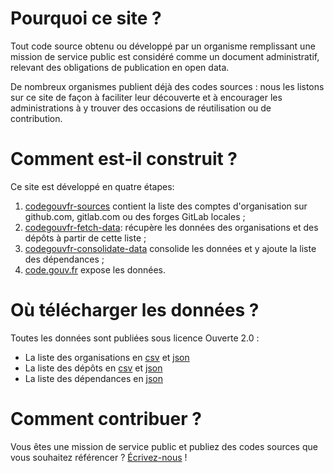 # Pourquoi ce site ?

Tout code source obtenu ou développé par un organisme remplissant une
mission de service public est considéré comme un document
administratif, relevant des obligations de publication en open data.

De nombreux organismes publient déjà des codes sources : nous les
listons sur ce site de façon à faciliter leur découverte et à
encourager les administrations à y trouver des occasions de
réutilisation ou de contribution.

# Comment est-il construit ?

Ce site est développé en quatre étapes:

1. [codegouvfr-sources](https://git.sr.ht/~etalab/codegouvfr-sources)
   contient la liste des comptes d'organisation sur github.com,
   gitlab.com ou des forges GitLab locales ;
2. [codegouvfr-fetch-data](https://git.sr.ht/~etalab/codegouvfr-fetch-data):
   récupère les données des organisations et des dépôts à partir de
   cette liste ;
3. [codegouvfr-consolidate-data](https://git.sr.ht/~etalab/codegouvfr-consolidate-data)
   consolide les données et y ajoute la liste des dépendances ;
4. [code.gouv.fr](https://git.sr.ht/~etalab/code.gouv.fr) expose les
   données.

# Où télécharger les données ?

Toutes les données sont publiées sous licence Ouverte 2.0 :

- La liste des organisations en [csv](/data/organizations/csv/all.csv)
  et [json](/data/organizations/json/all.json)
- La liste des dépôts en [csv](/data/repositories/csv/all.csv) et
  [json](/data/repositories/json/all.json)
- La liste des dépendances en [json](/data/deps.json)

# Comment contribuer ?

Vous êtes une mission de service public et publiez des codes
sources que vous souhaitez référencer ?
[Écrivez-nous](mailto:logiciels-libres@data.gouv.fr) !
